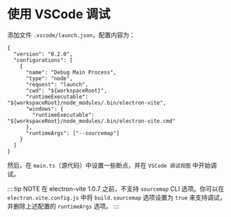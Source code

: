 # 使用 VSCode 调试

添加文件 `.vscode/launch.json`，配置内容为：

```json{9,11,13}
{
  "version": "0.2.0",
  "configurations": [
    {
      "name": "Debug Main Process",
      "type": "node",
      "request": "launch",
      "cwd": "${workspaceRoot}",
      "runtimeExecutable": "${workspaceRoot}/node_modules/.bin/electron-vite",
      "windows": {
        "runtimeExecutable": "${workspaceRoot}/node_modules/.bin/electron-vite.cmd"
      },
      "runtimeArgs": ["--sourcemap"]
    }
  ]
}
```

然后，在 `main.ts`（源代码）中设置一些断点，并在 `VSCode 调试视图` 中开始调试。

::: tip NOTE
在 electron-vite 1.0.7 之前，不支持 `sourcemap` CLI 选项。你可以在 `electron.vite.config.js` 中将 `build.sourcemap` 选项设置为 `true` 来支持调试，并删除上述配置的 `runtimeArgs` 选项。
:::
